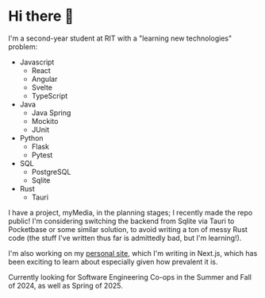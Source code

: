 # Hi there 👋

I'm a second-year student at RIT with a "learning new technologies" problem:

- Javascript
  - React
  - Angular
  - Svelte
  - TypeScript
- Java
  - Java Spring
  - Mockito
  - JUnit
- Python
  - Flask
  - Pytest
- SQL
  - PostgreSQL
  - Sqlite
- Rust
  - Tauri

I have a project, myMedia, in the planning stages; I recently made the repo public! I'm considering switching the backend from Sqlite via Tauri to Pocketbase or some similar solution, to avoid writing a ton of messy Rust code (the stuff I've written thus far is admittedly bad, but I'm learning!).

I'm also working on my [personal site](briggstucker.com), which I'm writing in Next.js, which has been exciting to learn about especially given how prevalent it is.

Currently looking for Software Engineering Co-ops in the Summer and Fall of 2024, as well as Spring of 2025.

<!--
**lumitry/lumitry** is a ✨ _special_ ✨ repository because its `README.md` (this file) appears on your GitHub profile.

Here are some ideas to get you started:

- 🔭 I’m currently working on ...
- 🌱 I’m currently learning ...
- 👯 I’m looking to collaborate on ...
- 🤔 I’m looking for help with ...
- 💬 Ask me about ...
- 📫 How to reach me: ...
- 😄 Pronouns: ...
- ⚡ Fun fact: ...
-->

